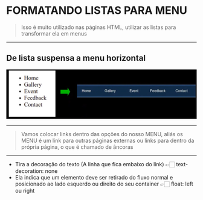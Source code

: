 # FORMATANDO LISTAS PARA MENU

> Isso é muito utilizado nas páginas HTML, utilizar as listas para transformar ela em menus
> 

---

## De lista suspensa a menu horizontal

 <img src=https://github.com/ViniciusSXavier999/Assets/blob/main/P%C3%B3sGradua%C3%A7%C3%A3o/formatandolistasparamenu.png width="700"/>

---

> Vamos colocar links dentro das opções do nosso MENU, aliás os MENU é um link para outras páginas externas ou links para dentro da própria página, o que é chamado de âncoras
> 

---

- Tira a decoração do texto (A linha que fica embaixo do link) 👉🏻 text-decoration: none
- Ela indica que um elemento deve ser retirado do fluxo normal e posicionado ao lado esquerdo ou direito do seu container 👉🏻 float: left ou right





























